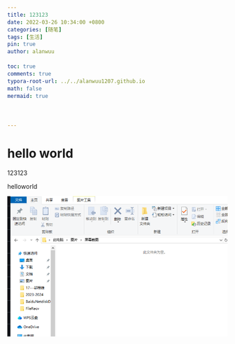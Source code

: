 ```yaml
---
title: 123123
date: 2022-03-26 10:34:00 +0800
categories: [随笔]
tags: [生活]
pin: true
author: alanwuu

toc: true
comments: true
typora-root-url: ../../alanwuu1207.github.io
math: false
mermaid: true



---
```


# hello world 

123123

helloworld

![1744304283335](/assets/blog_res/2025-04-11-test.assets/1744304283335.png)